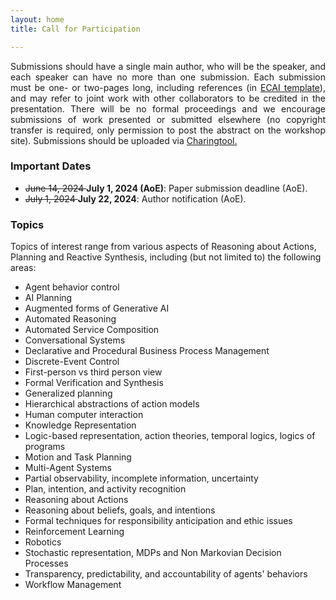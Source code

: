 ```yaml
---
layout: home
title: Call for Participation

---
```

<p align="justify">
 Submissions should have a single main author, who will be the speaker, and each speaker can have no more than one submission. Each submission must be one- or two-pages long, including references (in <a href="https://ecai2024.eu/download/ecai-template.zip" target="_blank"> ECAI template</a>), and may refer to joint work with other collaborators to be credited in the presentation. There will be no formal proceedings and we encourage submissions of work presented or submitted elsewhere (no copyright transfer is required, only permission to post the abstract on the workshop site). Submissions should be uploaded via 
<a href="https://chairingtool.com/conferences/ACTSYNT24/MainTrack" target="_blank"> Charingtool.</a>
</p>

<h3>Important Dates</h3>

<ul>
  <li> <s>June 14, 2024 </s> <b> July 1, 2024 (AoE)</b>: Paper submission deadline (AoE). </li>
  <li>  <s>July 1, 2024 </s> <b> July 22, 2024</b>: Author notification (AoE). </li>
 
</ul>

<h3>Topics</h3>

<p>Topics of interest range from various aspects of Reasoning about Actions, Planning and Reactive Synthesis, including (but not limited to) the following areas:</p>
<ul>
    <li>Agent behavior control</li>
    <li>AI Planning</li>
    <li>Augmented forms of Generative AI</li>
    <li>Automated Reasoning</li>
    <li>Automated Service Composition</li>
    <li>Conversational Systems</li>
    <li>Declarative and Procedural Business Process Management</li>
    <li>Discrete-Event Control</li>
    <li>First-person vs third person view</li>
    <li>Formal Verification and Synthesis</li>
    <li>Generalized planning</li>
    <li>Hierarchical abstractions of action models</li>
    <li>Human computer interaction</li>
    <li>Knowledge Representation</li>
    <li>Logic-based representation, action theories, temporal logics, logics of programs</li>
    <li>Motion and Task Planning</li>
    <li>Multi-Agent Systems</li>
    <li>Partial observability, incomplete information, uncertainty</li>
    <li>Plan, intention, and activity recognition</li>
    <li>Reasoning about Actions</li>
    <li>Reasoning about beliefs, goals, and intentions</li>
    <li>Formal techniques for responsibility anticipation and ethic issues</li>
    <li>Reinforcement Learning</li>
    <li>Robotics</li>
    <li>Stochastic representation, MDPs and Non Markovian Decision Processes</li>
    <li>Transparency, predictability, and accountability of agents' behaviors</li>
    <li>Workflow Management</li>
</ul>




